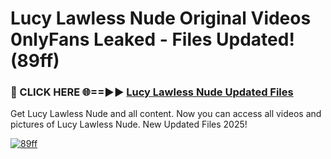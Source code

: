 # Lucy Lawless Nude Original Videos 0nlyFans Leaked - Files Updated! (89ff)

<h3>🔴 CLICK HERE 🌐==►► <a href="https://tinyurl.com/52m3yx9h" rel="nofollow">Lucy Lawless Nude Updated Files</a></h3>

Get Lucy Lawless Nude and all content. Now you can access all videos and pictures of Lucy Lawless Nude. New Updated Files 2025!

[![89ff](https://i.imgur.com/TnHtlc8.gif)](https://tinyurl.com/52m3yx9h)
